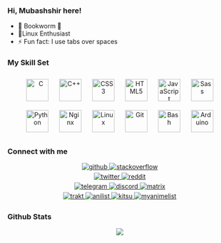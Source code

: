 ### Hi, Mubashshir here!

- 📖 Bookworm 🐛
- 🐧Linux Enthusiast
- ⚡ Fun fact: I use tabs over spaces

### My Skill Set
<div align="center">
	<img style="margin: 10px" src="https://profilinator.rishav.dev/skills-assets/c-original.svg" alt="C" height="50" />
	<img style="margin: 10px" src="https://profilinator.rishav.dev/skills-assets/cplusplus-original.svg" alt="C++" height="50" />
	<img style="margin: 10px" src="https://profilinator.rishav.dev/skills-assets/css3-original-wordmark.svg" alt="CSS3" height="50" />
	<img style="margin: 10px" src="https://profilinator.rishav.dev/skills-assets/html5-original-wordmark.svg" alt="HTML5" height="50" />
	<img style="margin: 10px" src="https://profilinator.rishav.dev/skills-assets/javascript-original.svg" alt="JavaScript" height="50" />
	<img style="margin: 10px" src="https://profilinator.rishav.dev/skills-assets/sass-original.svg" alt="Sass" height="50" />
	<img style="margin: 10px" src="https://profilinator.rishav.dev/skills-assets/python-original.svg" alt="Python" height="50" />
	<img style="margin: 10px" src="https://profilinator.rishav.dev/skills-assets/nginx-original.svg" alt="Nginx" height="50" />
	<img style="margin: 10px" src="https://profilinator.rishav.dev/skills-assets/linux-original.svg" alt="Linux" height="50" />
	<img style="margin: 10px" src="https://profilinator.rishav.dev/skills-assets/git-scm-icon.svg" alt="Git" height="50" />
	<img style="margin: 10px" src="https://profilinator.rishav.dev/skills-assets/gnu_bash-icon.svg" alt="Bash" height="50" />
	<img style="margin: 10px" src="https://profilinator.rishav.dev/skills-assets/arduino.png" alt="Arduino" height="50" />
</div>

### Connect with me

<div align="center">
	<!-- github -->
	<a href="https://github.com/ahmubashshir" target="_blank">
		<img alt="github" src="https://img.shields.io/badge/github-%2324292e.svg?&amp;style=for-the-badge&amp;logo=github&amp;logoColor=white" style="margin-bottom: 5px;"/>
	</a>
	<!-- stackoverflow -->
	<a href="https://stackoverflow.com/users/9123082" target="_blank">
		<img alt="stackoverflow" src="https://img.shields.io/badge/stackoverflow-%23F28032.svg?&amp;style=for-the-badge&amp;logo=stackoverflow&amp;logoColor=white" style="margin-bottom: 5px;"/>
	</a>
	<br/>
	<!-- twitter -->
	<a href="https://twitter.com/ahmubashshir" target="_blank">
		<img alt="twitter" src="https://img.shields.io/badge/twitter-%2300acee.svg?&amp;style=for-the-badge&amp;logo=twitter&amp;logoColor=white" style="margin-bottom: 5px;"/>
	</a>
	<!-- reddit -->
	<a href="https://reddit.com/u/ahmubashshir" target="_blank">
		<img alt="reddit" src="https://img.shields.io/badge/reddit-%23ff581a.svg?&amp;style=for-the-badge&amp;logo=reddit&amp;logoColor=white" style="margin-bottom: 5px;"/>
	</a>
	<br/>
	<!-- telegram -->
	<a href="https://t.me/ahmubashshir" target="_blank">
		<img alt="telegram" src="https://img.shields.io/badge/telegram-%231e96c8.svg?&amp;style=for-the-badge&amp;logo=telegram&amp;logoColor=white" style="margin-bottom: 5px;"/>
	</a>
	<!-- discord -->
	<a href="https://discord.com/users/ahmubashshir#3527" target="_blank">
		<img alt="discord" src="https://img.shields.io/badge/discord-%237289da.svg?&amp;style=for-the-badge&amp;logo=discord&amp;logoColor=white" style="margin-bottom: 5px;"/>
	</a>
	<!-- matrix -->
	<a href="https://matrix.to/#/@ahm:feneas.org" target="_blank">
		<img alt="matrix" src="https://img.shields.io/badge/matrix-%23000000.svg?&amp;style=for-the-badge&amp;logo=matrix&amp;logoColor=white" style="margin-bottom: 5px;"/>
	</a>
	<br/>
	<!-- trakt -->
	<a href="https://trakt.tv/users/ahmubashshir" target="_blank">
		<img alt="trakt" src="https://img.shields.io/badge/trakt-%23ED1C24.svg?&amp;style=for-the-badge&amp;logo=trakt&amp;logoColor=white" style="margin-bottom: 5px;"/>
	</a>
	<!-- anilist -->
	<a href="https://anilist.co/user/ahmubashshir" target="_blank">
		<img alt="anilist" src="https://img.shields.io/badge/anilist-%23152232.svg?&amp;style=for-the-badge&amp;logo=anilist&amp;logoColor=white" style="margin-bottom: 5px;"/>
	</a>
	<!-- kitsu -->
	<a href="https://kitsu.io/users/ahmubashshir" target="_blank">
		<img alt="kitsu" src="https://img.shields.io/badge/kitsu-%23F75239.svg?&amp;style=for-the-badge&amp;logo=kitsu&amp;logoColor=white" style="margin-bottom: 5px;"/>
	</a>
	<!-- myanimelist -->
	<a href="https://myanimelist.net/profile/ahmubashshir" target="_blank">
		<img alt="myanimelist" src="https://img.shields.io/badge/myanimelist-%232A4D99.svg?&amp;style=for-the-badge&amp;logo=myanimelist&amp;logoColor=white" style="margin-bottom: 5px;"/>
	</a>
</div>

### Github Stats

<div align="center">
	<img src="https://github-readme-stats.vercel.app/api?theme=dark&amp;title_color=2EB398&amp;bg_color=1B2224&amp;text_color=C6CDCB&amp;username=ahmubashshir&amp;count_private=true&amp;show_icons=true" />
</div>

